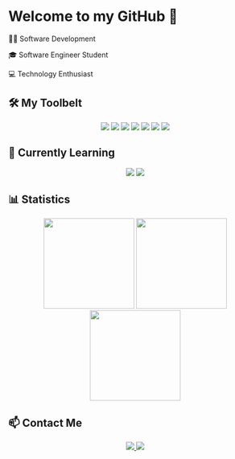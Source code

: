 # Welcome to my GitHub 👋

<div>
  <p>🧑‍💻 Software Development</p>
  <p>🎓 Software Engineer Student</p>
  <p>💻 Technology Enthusiast</p>
</div>

## 🛠️ My Toolbelt

<div align="center">
  <img src="https://img.shields.io/badge/HTML5-E34F26?style=for-the-badge&logo=html5&logoColor=white">
  <img src="https://img.shields.io/badge/CSS3-1572B6?style=for-the-badge&logo=css3&logoColor=white">
  <img src="https://img.shields.io/badge/JavaScript-F7DF1E?style=for-the-badge&logo=javascript&logoColor=black">
  <img src="https://img.shields.io/badge/PHP-777BB4?style=for-the-badge&logo=php&logoColor=white">
  <img src="https://img.shields.io/badge/MySQL-4479A1?style=for-the-badge&logo=mysql&logoColor=white">
  <img src="https://img.shields.io/badge/React-20232F?style=for-the-badge&logo=react&logoColor=61DAFB">
  <img src="https://img.shields.io/badge/Figma-000000?style=for-the-badge&logo=figma&logoColor=white">
</div>

## 🤔 Currently Learning

<div align="center">
  <img src="https://img.shields.io/badge/React-20232F?style=for-the-badge&logo=react&logoColor=61DAFB">
  <img src="https://img.shields.io/badge/Node.js-339933?style=for-the-badge&logo=node.js&logoColor=white">  
</div>

## 📊 Statistics

<div align="center">
  <img height="180em" src="https://github-readme-stats.vercel.app/api?username=gfloriano11&show_icons=true&theme=gotham&hide_border=true" />
  <img height="180em" src="https://github-readme-stats.vercel.app/api/top-langs/?username=gfloriano11&layout=compact&theme=gotham&hide_border=true" />
</div>
<div align="center">
  <img height="180em" src="https://github-readme-streak-stats.herokuapp.com?user=gfloriano11&theme=cobalt">
</div>

## 📫 Contact Me

<div align="center">
  <a href="https://www.linkedin.com/in/gustavo-floriano-651990246/">
    <img src="https://img.shields.io/badge/-LinkedIn-0077B5?style=for-the-badge&logo=linkedin&logoColor=white" />
  </a>
  <a href="mailto:gflorianodev@gmail.com">
    <img src="https://img.shields.io/badge/-Email-D14836?style=for-the-badge&logo=gmail&logoColor=white" />
  </a>
</div>
